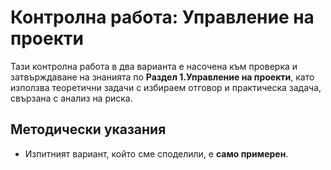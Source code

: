 # Контролна работа: Управление на проекти

Тази контролна работа в два варианта е насочена към проверка и затвърждаване на знанията по **Раздел 1.Управление на проекти**, като използва теоретични задачи с избираем отговор и практическа задача, свързана с анализ на риска.

## Методически указания
 - Изпитният вариант, който сме споделили, е **само примерен**.

